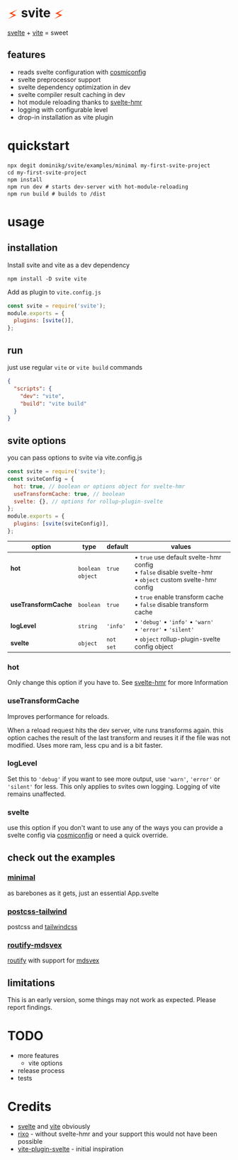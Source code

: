 <h1><img width=24 alt="svite-logo" src="svite-logo.svg" style="vertical-align: middle">&nbsp;svite&nbsp;<img width=24 alt="svite-logo" src="svite-logo.svg" style="vertical-align: middle"></h1>

[svelte](https://svelte.dev) + [vite](https://github.com/vitejs/vite#readme) = sweet

## features

- reads svelte configuration with [cosmiconfig](https://github.com/davidtheclark/cosmiconfig#readme)
- svelte preprocessor support
- svelte dependency optimization in dev
- svelte compiler result caching in dev
- hot module reloading thanks to [svelte-hmr](https://github.com/rixo/svelte-hmr#readme)
- logging with configurable level
- drop-in installation as vite plugin

# quickstart

```shell script
npx degit dominikg/svite/examples/minimal my-first-svite-project
cd my-first-svite-project
npm install
npm run dev # starts dev-server with hot-module-reloading
npm run build # builds to /dist
```

# usage

## installation

Install svite and vite as a dev dependency

```shell script
npm install -D svite vite
```

Add as plugin to `vite.config.js`

```js
const svite = require('svite');
module.exports = {
  plugins: [svite()],
};
```

## run

just use regular `vite` or `vite build` commands

```json
{
  "scripts": {
    "dev": "vite",
    "build": "vite build"
  }
}
```

## svite options

you can pass options to svite via vite.config.js

```js
const svite = require('svite');
const sviteConfig = {
  hot: true, // boolean or options object for svelte-hmr
  useTransformCache: true, // boolean
  svelte: {}, // options for rollup-plugin-svelte
};
module.exports = {
  plugins: [svite(sviteConfig)],
};
```

| option                    | type                      | default        | values                                                                                                                                      |
| ------------------------- | ------------------------- | -------------- | ------------------------------------------------------------------------------------------------------------------------------------------- |
| **hot**<br><br>           | `boolean`<br>`object`<br> | `true`<br><br> | &bull;&nbsp;`true` use default svelte-hmr config<br>&bull;&nbsp;`false` disable svelte-hmr<br>&bull;&nbsp;`object` custom svelte-hmr config |
| **useTransformCache**<br> | `boolean`<br>             | `true`<br>     | &bull;&nbsp;`true` enable transform cache<br>&bull;&nbsp;`false` disable transform cache                                                    |
| **logLevel**              | `string`                  | `'info'`       | &bull;&nbsp;`'debug'` &bull;&nbsp;`'info'` &bull;&nbsp;`'warn'` &bull;&nbsp;`'error'` &bull;&nbsp;`'silent'`                                |
| **svelte**<br>            | `object`<br>              | `not set`<br>  | &bull;&nbsp;`object` rollup-plugin-svelte config object                                                                                     |

### hot

Only change this option if you have to. See [svelte-hmr](https://github.com/rixo/svelte-hmr#readme) for more Information

### useTransformCache

Improves performance for reloads.

When a reload request hits the dev server, vite runs transforms again. this option caches the result of the last transform and reuses it if the file was not modified. Uses more ram, less cpu and is a bit faster.

### logLevel

Set this to `'debug'` if you want to see more output, use `'warn'`, `'error'` or `'silent'` for less.
This only applies to svites own logging. Logging of vite remains unaffected.

### svelte

use this option if you don't want to use any of the ways you can provide a svelte config via [cosmiconfig](https://github.com/davidtheclark/cosmiconfig#readme) or need a quick override.

## check out the examples

### [minimal](/examples/minimal)

as barebones as it gets, just an essential App.svelte

### [postcss-tailwind](/examples/postcss-tailwind)

postcss and [tailwindcss](https://tailwindcss.com)

### [routify-mdsvex](/examples/routify-mdsvex)

[routify](https://routify.dev) with support for [mdsvex](https://mdsvex.com)

## limitations

This is an early version, some things may not work as expected. Please report findings.

# TODO

- more features
  - vite options
- release process
- tests

# Credits

- [svelte](https://svelte.dev) and [vite](https://github.com/vitejs/vite#readme) obviously
- [rixo](https://github.com/rixo) - without svelte-hmr and your support this would not have been possible
- [vite-plugin-svelte](https://github.com/intrnl/vite-plugin-svelte) - initial inspiration
